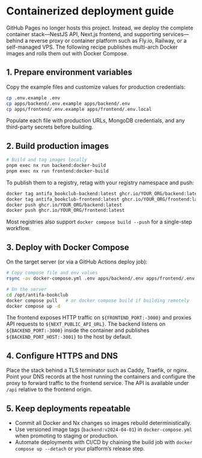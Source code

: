 # Containerized deployment guide

GitHub Pages no longer hosts this project. Instead, we deploy the complete container stack—NestJS API, Next.js frontend, and
supporting services—behind a reverse proxy or container platform such as Fly.io, Railway, or a self-managed VPS. The following
recipe publishes multi-arch Docker images and rolls them out with Docker Compose.

## 1. Prepare environment variables

Copy the example files and customize values for production credentials:

```bash
cp .env.example .env
cp apps/backend/.env.example apps/backend/.env
cp apps/frontend/.env.example apps/frontend/.env.local
```

Populate each file with production URLs, MongoDB credentials, and any third-party secrets before building.

## 2. Build production images

```bash
# Build and tag images locally
pnpm exec nx run backend:docker-build
pnpm exec nx run frontend:docker-build
```

To publish them to a registry, retag with your registry namespace and push:

```bash
docker tag antifa_bookclub-backend:latest ghcr.io/YOUR_ORG/backend:latest
docker tag antifa_bookclub-frontend:latest ghcr.io/YOUR_ORG/frontend:latest
docker push ghcr.io/YOUR_ORG/backend:latest
docker push ghcr.io/YOUR_ORG/frontend:latest
```

Most registries also support `docker compose build --push` for a single-step workflow.

## 3. Deploy with Docker Compose

On the target server (or via a GitHub Actions deploy job):

```bash
# Copy compose file and env values
rsync -av docker-compose.yml .env apps/backend/.env apps/frontend/.env.local user@server:/opt/antifa-bookclub/

# On the server
cd /opt/antifa-bookclub
docker compose pull   # or docker compose build if building remotely
docker compose up -d
```

The frontend exposes HTTP traffic on `${FRONTEND_PORT:-3000}` and proxies API requests to `${NEXT_PUBLIC_API_URL}`. The backend
listens on `${BACKEND_PORT:-3000}` inside the container and publishes `${BACKEND_PORT_HOST:-3001}` to the host by default.

## 4. Configure HTTPS and DNS

Place the stack behind a TLS terminator such as Caddy, Traefik, or nginx. Point your DNS records at the host running the
containers and configure the proxy to forward traffic to the frontend service. The API is available under `/api` relative to the
frontend origin.

## 5. Keep deployments repeatable

- Commit all Docker and Nx changes so images rebuild deterministically.
- Use versioned image tags (`backend:v2024-04-01`) in `docker-compose.yml` when promoting to staging or production.
- Automate deployments with CI/CD by chaining the build job with `docker compose up --detach` or your platform’s release step.
